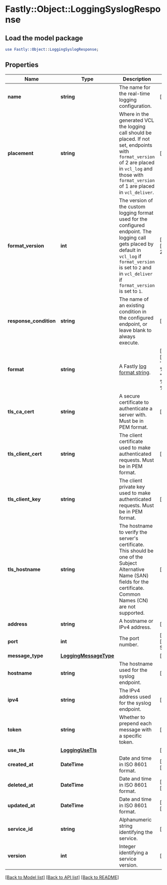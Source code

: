 # Fastly::Object::LoggingSyslogResponse

## Load the model package
```perl
use Fastly::Object::LoggingSyslogResponse;
```

## Properties
Name | Type | Description | Notes
------------ | ------------- | ------------- | -------------
**name** | **string** | The name for the real-time logging configuration. | [optional] 
**placement** | **string** | Where in the generated VCL the logging call should be placed. If not set, endpoints with `format_version` of 2 are placed in `vcl_log` and those with `format_version` of 1 are placed in `vcl_deliver`.  | [optional] 
**format_version** | **int** | The version of the custom logging format used for the configured endpoint. The logging call gets placed by default in `vcl_log` if `format_version` is set to `2` and in `vcl_deliver` if `format_version` is set to `1`.   | [optional] [default to 2]
**response_condition** | **string** | The name of an existing condition in the configured endpoint, or leave blank to always execute. | [optional] 
**format** | **string** | A Fastly [log format string](https://docs.fastly.com/en/guides/custom-log-formats). | [optional] [default to &#39;%h %l %u %t &quot;%r&quot; %&amp;gt;s %b&#39;]
**tls_ca_cert** | **string** | A secure certificate to authenticate a server with. Must be in PEM format. | [optional] 
**tls_client_cert** | **string** | The client certificate used to make authenticated requests. Must be in PEM format. | [optional] 
**tls_client_key** | **string** | The client private key used to make authenticated requests. Must be in PEM format. | [optional] 
**tls_hostname** | **string** | The hostname to verify the server&#39;s certificate. This should be one of the Subject Alternative Name (SAN) fields for the certificate. Common Names (CN) are not supported. | [optional] 
**address** | **string** | A hostname or IPv4 address. | [optional] 
**port** | **int** | The port number. | [optional] [default to 514]
**message_type** | [**LoggingMessageType**](LoggingMessageType.md) |  | [optional] 
**hostname** | **string** | The hostname used for the syslog endpoint. | [optional] 
**ipv4** | **string** | The IPv4 address used for the syslog endpoint. | [optional] 
**token** | **string** | Whether to prepend each message with a specific token. | [optional] 
**use_tls** | [**LoggingUseTls**](LoggingUseTls.md) |  | [optional] 
**created_at** | **DateTime** | Date and time in ISO 8601 format. | [optional] [readonly] 
**deleted_at** | **DateTime** | Date and time in ISO 8601 format. | [optional] [readonly] 
**updated_at** | **DateTime** | Date and time in ISO 8601 format. | [optional] [readonly] 
**service_id** | **string** | Alphanumeric string identifying the service. | [optional] 
**version** | **int** | Integer identifying a service version. | [optional] 

[[Back to Model list]](../README.md#documentation-for-models) [[Back to API list]](../README.md#documentation-for-api-endpoints) [[Back to README]](../README.md)


